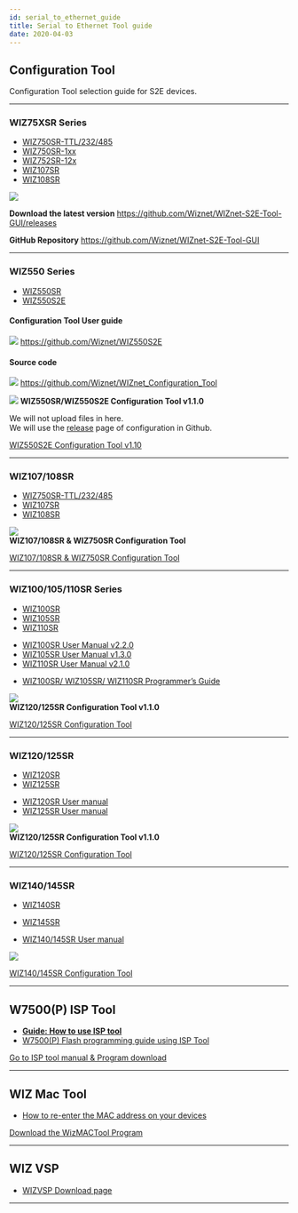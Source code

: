 ```yaml
---
id: serial_to_ethernet_guide
title: Serial to Ethernet Tool guide
date: 2020-04-03
---
```


## Configuration Tool

Configuration Tool selection guide for S2E devices.

-----

### WIZ75XSR Series

  - [WIZ750SR-TTL/232/485](WIZ750SR/wiz750sr)
  - [WIZ750SR-1xx](WIZ750SR-1xx-Series/wiz750sr_1xx_series)
  - [WIZ752SR-12x](WIZ752SR-12x-Series/wiz750sr_1xx_series)
  - [WIZ107SR](https://www.wiznet.io/product-item/wiz107sr/)
  - [WIZ108SR](https://www.wiznet.io/product-item/wiz108sr/)

![](/img/products/wiz750sr/download/wizconfig_main_v1.0.0.png)

**Download the latest version**
<https://github.com/Wiznet/WIZnet-S2E-Tool-GUI/releases>

**GitHub Repository**
<https://github.com/Wiznet/WIZnet-S2E-Tool-GUI>

-----

### WIZ550 Series

  - [WIZ550SR](WIZ550SR/wiz550sr)
  - [WIZ550S2E](WIZ550S2E/wiz550s2e)

#### Configuration Tool User guide

![](/img/products/w5500/w5500_evb/icons/github.png)
<https://github.com/Wiznet/WIZ550S2E>

#### Source code

![](/img/products/w5500/w5500_evb/icons/github.png)
<https://github.com/Wiznet/WIZnet_Configuration_Tool>

![](/img/products/configtool/wiz550sr-configtool.png) **WIZ550SR/WIZ550S2E
Configuration Tool v1.1.0**

We will not upload files in here.  
We will use the
[release](https://github.com/Wiznet/WIZnet_Configuration_Tool/releases)
page of configuration in Github.  

<a href="/img/products/wiz550s2e/wiznet_configuration_tool_ver1.10.zip" target="_blank">WIZ550S2E Configuration Tool v1.10</a>  


-----

### WIZ107/108SR

  - [WIZ750SR-TTL/232/485](WIZ750SR/wiz750sr)
  - [WIZ107SR](https://www.wiznet.io/product-item/wiz107sr/)
  - [WIZ108SR](https://www.wiznet.io/product-item/wiz108sr/)


![](/img/products/wiz750sr/usermanual/configtool_overview.png)  
**WIZ107/108SR & WIZ750SR Configuration Tool**

<a href="https://www.wiznet.io/wp-content/uploads/wiznethome/S2E%20Module/WIZ107_108SR/Utility/WIZ107_108_config_tool.zip" target="_blank">WIZ107/108SR & WIZ750SR Configuration Tool</a>  

-----

### WIZ100/105/110SR Series

  - [WIZ100SR](https://www.wiznet.io/product-item/wiz100sr/)
  - [WIZ105SR](https://www.wiznet.io/product-item/wiz105sr/)
  - [WIZ110SR](https://www.wiznet.io/product-item/wiz110sr/)

<!-- end list -->

  - <a href="http://www.wiznet.io/wp-content/uploads/wiznethome/S2E%20Module/WIZ100-105-110SR/Document/WIZ100SR_UM_v220e.pdf" target="_blank">WIZ100SR User Manual v2.2.0</a>
  - <a href="http://www.wiznet.io/wp-content/uploads/wiznethome/S2E%20Module/WIZ100-105-110SR/Document/WIZ105SR_UM_v130e.pdf" target="_blank">WIZ105SR User Manual v1.3.0</a>
  - <a href="http://www.wiznet.io/wp-content/uploads/wiznethome/S2E%20Module/WIZ100-105-110SR/Document/WIZ110SR_UM_v210e.pdf" target="_blank">WIZ110SR User Manual v2.1.0</a>

<!-- end list -->

- <a href="http://www.wiznet.io/wp-content/uploads/wiznethome/S2E%20Module/WIZ100-105-110SR/Document/WIZ1x0SR_AN_S2E-Programming-Guide_V030E.pdf" target="_blank">WIZ100SR/ WIZ105SR/ WIZ110SR Programmer’s Guide</a>

![](/img/products/configtool/wiz1xx_configtool.png)  
**WIZ120/125SR Configuration Tool v1.1.0**

<a href="http://www.wiznet.io/wp-content/uploads/wiznethome/S2E%20Module/WIZ120_125SR/Utility/WIZ12xSR_Config_V110.zip" target="_blank">WIZ120/125SR Configuration Tool</a>  

-----

### WIZ120/125SR

  - [WIZ120SR](https://www.wiznet.io/product-item/wiz120sr/)
  - [WIZ125SR](https://www.wiznet.io/product-item/wiz125sr/)

<!-- end list -->

  - <a href="http://www.wiznet.io/wp-content/uploads/wiznethome/S2E%20Module/WIZ120_125SR/Document/WIZ120SR_UM_v110e.pdf" target="_blank">WIZ120SR User manual</a>
  - <a href="http://www.wiznet.io/wp-content/uploads/wiznethome/S2E%20Module/WIZ120_125SR/Document/WIZ125SR_User_Manual_EN_V1.0.pdf" target="_blank">WIZ125SR User manual</a>

![](/img/products/configtool/wiz12xsr_configtool.png)  
**WIZ120/125SR Configuration Tool v1.1.0**

<a href="http://www.wiznet.io/wp-content/uploads/wiznethome/S2E%20Module/WIZ120_125SR/Utility/WIZ12xSR_Config_V110.zip" target="_blank">WIZ120/125SR Configuration Tool</a>  

-----

### WIZ140/145SR

  - [WIZ140SR](https://www.wiznet.io/product-item/wiz140sr/)
  - [WIZ145SR](https://www.wiznet.io/product-item/wiz145sr/)

  - <a href="http://www.wiznet.io/wp-content/uploads/wiznethome/S2E%20Module/WIZ140_145SR/Document/WIZ14xSR_UM_v201e.pdf" target="_blank">WIZ140/145SR User manual</a>

![](/img/products/configtool/wiz140sr-configtool.png)

<a href="http://www.wiznet.io/wp-content/uploads/wiznethome/S2E%20Module/WIZ140_145SR/Utility/WIZ14xSRConfig_Rev1_7.zip" target="_blank">WIZ140/145SR Configuration Tool</a>  

-----

## W7500(P) ISP Tool

  - **[Guide: How to use ISP tool](../iMCU/W7500/documents/appnote/how_to_use_isp_tool)**
  - [W7500(P) Flash programming guide using ISP Tool](WIZ750SR/developers_guide-EN#flash-programming-using-wizisp-tool)

[Go to ISP tool manual & Program download](../iMCU/W7500/documents/appnote/how_to_use_isp_tool)  

-----

## WIZ Mac Tool

  - [How to re-enter the MAC address on your
    devices](WIZ750SR/developers_guide-EN#how-to-re-enter-the-mac-address-on-your-devices)

<a href="/img/products/wiz750sr/developers/restore-mac/wizmactool_v20151127.zip" target="_blank">Download the WizMACTool Program</a>  


-----

## WIZ VSP

  - [WIZVSP Download page](http://wizvsp.wiznet.io/)

-----